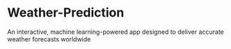 # Weather-Prediction
An interactive, machine learning-powered app designed to deliver accurate weather forecasts worldwide
